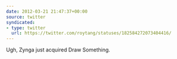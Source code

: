 ```yaml
---
date: 2012-03-21 21:47:37+00:00
source: twitter
syndicated:
- type: twitter
  url: https://twitter.com/roytang/statuses/182584272073404416/
---
```


Ugh, Zynga just acquired Draw Something.